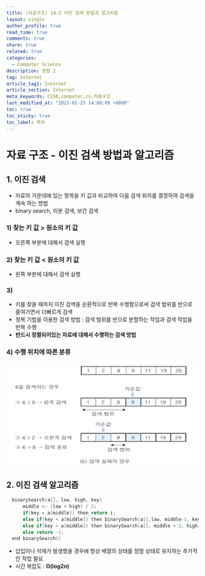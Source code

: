 ```yaml
---
title: (자료구조) 14-2 이진 검색 방법과 알고리즘
layout: single
author_profile: true
read_time: true
comments: true
share: true
related: true
categories:
  - Computer Science
description: 정렬 2
tag: Internet
article_tag1: Internet
article_section: Internet
meta_keywords: CS50,computer,cs,자료구조
last_modified_at: "2023-01-25 14:00:00 +0800"
toc: true
toc_sticky: true
toc_label: 목차
---
```


# 자료 구조 - 이진 검색 방법과 알고리즘

## 1. 이진 검색

- 자료의 가운데에 있는 항목을 키 값과 비교하여 다음 검색 위치를 결정하여 검색을 계속 하는 방법
- binary search, 이분 검색, 보간 검색

### 1) 찾는 키 값 > 원소의 키 값

- 오른쪽 부분에 대해서 검색 실행

### 2) 찾는 키 값 < 원소의 키 값

- 왼쪽 부분에 대해서 검색 실행

### 3)

- 키를 찾을 때까지 이진 검색을 순환적으로 반복 수행함으로써 검색 범위를 반으로 줄여가면서 더빠르게 검색
- 정복 기법을 이용한 검색 방법 : 검색 범위를 반으로 분할하는 작업과 검색 작업을 반복 수행
- **반드시 정렬되어있는 자료에 대해서 수행하는 검색 방법**

### 4) 수행 위치에 따른 분류

![alt](/assets/images/post/ComputerStudy/790.png)

## 2. 이진 검색 알고리즘

```c
  binarySearch(a[], low, high, key)
      middle <- (low + high) / 2;
      if(key = a[middle]) then return i;
      else if(key < a[middle]) then binarySearch(a[],low, middle-1, key);
      else if(key > a[middle]) then binarySearch(a[], middle + 1, high, key);
      else return -1;
  end binarySearch()
```

- 삽입이나 삭제가 발생했을 경우에 항상 배열의 상태를 정렬 상태로 유지하는 추가적인 작업 필요
- 시간 복잡도 : **O(log2n)**
